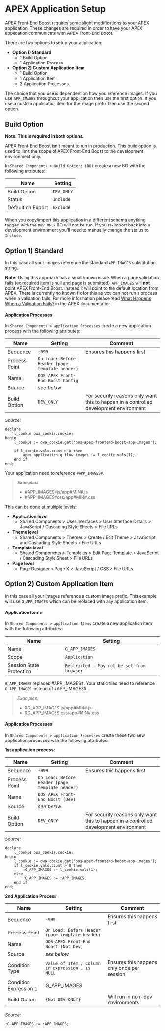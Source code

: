# APEX Application Setup

APEX Front-End Boost requires some slight modifications to your APEX application. These changes are required in order to have your APEX application communicate with APEX Front-End Boost.

There are two options to setup your application:
- **Option 1) Standard**
    - 1 Build Option
    - 1 Application Process
- **Option 2) Custom Application Item**
    - 1 Build Option
    - 1 Application Item
    - 2 Application Processes

The choice that you use is dependent on how you reference images. If you use `APP_IMAGES` throughout your application then use the first option. If you use a custom application item for the image prefix then use the second option.

## Build Option
**Note: This is required in both options.**

APEX Front-End Boost isn't meant to run in production. This build option is used to limit the scope of APEX Front-End Boost to the development environment only.

In `Shared Components > Build Options (BO)` create a new BO with the following attributes:

Name | Setting
--- | ---
Build Option | `DEV_ONLY`
Status | `Include`
Default on Export | `Exclude`

When you copy/import this application in a different schema anything tagged with the `DEV_ONLY` BO will not be run. If you re-import back into a development environment you'll need to manually change the status to `Include`.

## Option 1) Standard
In this case all your images reference the standard `APP_IMAGES` substitution string.

**Note:** Using this approach has a small known issue. When a page validation fails (ex required item is null and page is submitted), `APP_IMAGES` will **not** point APEX Front-End Boost. Instead it will point to the default location from APEX. There is currently no known fix for this as you can not run a process when a validation fails. For more information please read [What Happens When a Validation Fails?](https://docs.oracle.com/database/121/HTMDB/bldr_validate.htm#HTMDB29158) in the APEX documentation.

#### Application Processes
In `Shared Components > Application Processes` create a new application process with the following attributes:

Name | Setting | Comment
--- | --- | ---
Sequence | `-999` | Ensures this happens first
Process Point | `On Load: Before Header (page template header)` |
Name | `OOS APEX Front-End Boost Config` |
Source | *see below* |
Build Option | `DEV_ONLY` | For security reasons only want this to happen in a controlled development environment

*Source:*
```plsql
declare
    l_cookie owa_cookie.cookie;
begin
    l_cookie := owa_cookie.get('oos-apex-frontend-boost-app-images');

    if l_cookie.vals.count > 0 then
        apex_application.g_flow_images := l_cookie.vals(1);
    end if;
end;
```

Your application need to reference `#APP_IMAGES#`.
> *Examples:*  
> - #APP_IMAGES#js/app#MIN#.js  
> - #APP_IMAGES#css/app#MIN#.css

This can be done at multiple levels:
- **Application level**
    - Shared Components > User Interfaces > User Interface Details > JavaScript / Cascading Style Sheets > File URLs
- **Theme level**
    - Shared Components > Themes > Create / Edit Theme > JavaScript and Cascading Style Sheets > File URLs
- **Template level**
    - Shared Components > Templates > Edit Page Template > JavaScript / Cascading Style Sheet > File URLs
- **Page level**
    - Page Designer > Page X > JavaScript / CSS > File URLs

## Option 2) Custom Application Item
In this case all your images reference a custom image prefix. This example will use `G_APP_IMAGES` which can be replaced with any application item.

#### Application Items
In `Shared Components > Application Items` create a new application item with the following attributes:

Name | Setting
--- | ---
Name | `G_APP_IMAGES`
Scope | `Application`
Session State Protection | `Restricted - May not be set from browser`

`G_APP_IMAGES` replaces #APP_IMAGES#. Your static files need to reference `G_APP_IMAGES` instead of #APP_IMAGES#.
> *Examples:*  
> - &G_APP_IMAGES.js/app#MIN#.js  
> - &G_APP_IMAGES.css/app#MIN#.css

#### Application Processes
In `Shared Components > Application Processes` create these two new application processes with the following attributes:

**1st application process:**

Name | Setting | Comment
--- | --- | ---
Sequence | `-999` | Ensures this happens first
Process Point | `On Load: Before Header (page template header)` |
Name | `OOS APEX Front-End Boost (Dev)` |
Source | *see below* |
Build Option | `DEV_ONLY` | For security reasons only want this to happen in a controlled development environment

*Source:*
```plsql
declare
    l_cookie owa_cookie.cookie;
begin
    l_cookie := owa_cookie.get('oos-apex-frontend-boost-app-images');
    if l_cookie.vals.count > 0 then
        :G_APP_IMAGES := l_cookie.vals(1);
    else
        :G_APP_IMAGES := :APP_IMAGES;
    end if;
end;
```

**2nd Application Process**

Name | Setting | Comment
--- | --- | ---
Sequence | `-999` | Ensures this happens first
Process Point | `On Load: Before Header (page template header)` |
Name | `OOS APEX Front-End Boost (Not Dev)` |
Source | *see below* |
Condition Type | `Value of Item / Column in Expression 1 Is NULL` | Ensures this happens only once per session
Condition Expression 1 | G_APP_IMAGES |
Build Option | `{Not DEV_ONLY} ` | Will run in non-dev environments

*Source:*
```plsql
:G_APP_IMAGES := :APP_IMAGES;
```
